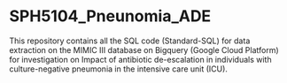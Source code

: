 # SPH5104_Pneunomia_ADE
This repository contains all the SQL code (Standard-SQL) for data extraction on the MIMIC III database on Bigquery (Google Cloud Platform) for investigation on Impact of antibiotic de-escalation in individuals with culture-negative pneumonia in the intensive care unit (ICU). 
